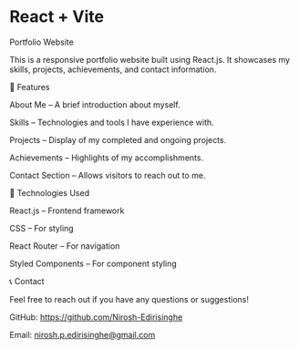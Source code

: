 # React + Vite

Portfolio Website

This is a responsive portfolio website built using React.js. It showcases my skills, projects, achievements, and contact information.

📌 Features

About Me – A brief introduction about myself.

Skills – Technologies and tools I have experience with.

Projects – Display of my completed and ongoing projects.

Achievements – Highlights of my accomplishments.

Contact Section – Allows visitors to reach out to me.

🚀 Technologies Used

React.js – Frontend framework

CSS – For styling

React Router – For navigation

Styled Components – For component styling


📞 Contact

Feel free to reach out if you have any questions or suggestions!

GitHub: https://github.com/Nirosh-Edirisinghe

Email: nirosh.p.edirisinghe@gmail.com
